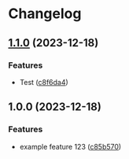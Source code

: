 # Changelog

## [1.1.0](https://github.com/manueleckarth/TestRepoMonday/compare/v1.0.0...v1.1.0) (2023-12-18)


### Features

* Test ([c8f6da4](https://github.com/manueleckarth/TestRepoMonday/commit/c8f6da48266d8cd95ed866a1fc18316ec152a13e))

## 1.0.0 (2023-12-18)


### Features

* example feature 123 ([c85b570](https://github.com/manueleckarth/TestRepoMonday/commit/c85b570f03d04aee251db01de307538482c062fc))
